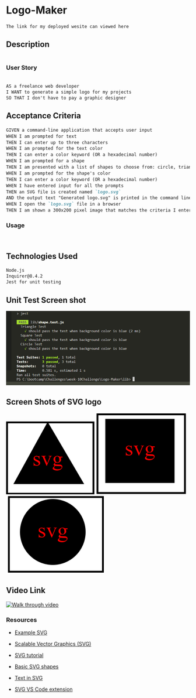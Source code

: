 # Logo-Maker

```
The link for my deployed wesite can viewed here

```

## Description

```

```

### User Story

```

AS a freelance web developer
I WANT to generate a simple logo for my projects
SO THAT I don't have to pay a graphic designer

```

## Acceptance Criteria

```md
GIVEN a command-line application that accepts user input
WHEN I am prompted for text
THEN I can enter up to three characters
WHEN I am prompted for the text color
THEN I can enter a color keyword (OR a hexadecimal number)
WHEN I am prompted for a shape
THEN I am presented with a list of shapes to choose from: circle, triangle, and square
WHEN I am prompted for the shape's color
THEN I can enter a color keyword (OR a hexadecimal number)
WHEN I have entered input for all the prompts
THEN an SVG file is created named `logo.svg`
AND the output text "Generated logo.svg" is printed in the command line
WHEN I open the `logo.svg` file in a browser
THEN I am shown a 300x200 pixel image that matches the criteria I entered
```

### Usage

```


```

## Technologies Used

```
Node.js
Inquirer@8.4.2
Jest for unit testing
```

## Unit Test Screen shot

![Screenshots1](./examples/unit-test.PNG)

## Screen Shots of SVG logo

![Screenshots1](./examples/svglogo1.png)
![Screenshots1](./examples/svglogo2.png)
![Screenshots1](./examples/svglogo3.png)

## Video Link

[![Walk through video](https://drive.google.com/file/d/10Vm7-G4cCCljKqmavsAovbO8f1UWnTEk/view.png)](https://drive.google.com/file/d/10Vm7-G4cCCljKqmavsAovbO8f1UWnTEk/view)

### Resources

- [Example SVG](https://static.fullstack-bootcamp.com/fullstack-ground/module-10/circle.svg)

- [Scalable Vector Graphics (SVG)](https://en.wikipedia.org/wiki/Scalable_Vector_Graphics)

- [SVG tutorial](https://developer.mozilla.org/en-US/docs/Web/SVG/Tutorial)

- [Basic SVG shapes](https://developer.mozilla.org/en-US/docs/Web/SVG/Tutorial/Basic_Shapes)

- [Text in SVG](https://developer.mozilla.org/en-US/docs/Web/SVG/Tutorial/Texts)

- [SVG VS Code extension](https://marketplace.visualstudio.com/items?itemName=jock.svg)
